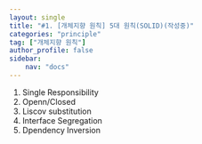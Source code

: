 ```yaml
---
layout: single
title: "#1. [개체지향 원칙] 5대 원칙(SOLID)(작성중)"
categories: "principle"
tag: ["개체지향 원칙"]
author_profile: false
sidebar: 
    nav: "docs"
---
```


1. Single Responsibility 
2. Openn/Closed 
3. Liscov substitution
4. Interface Segregation
5. Dpendency Inversion
